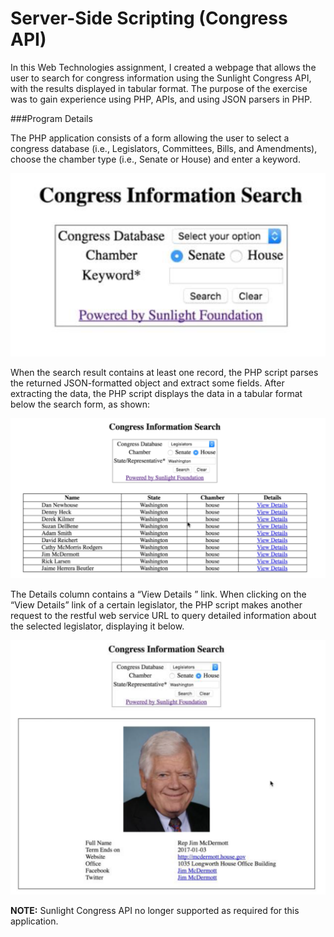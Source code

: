 # Server-Side Scripting (Congress API)

In this Web Technologies assignment, I created a webpage that allows the user to search for congress information using the Sunlight Congress API, with the results displayed in tabular format. The purpose of the exercise was to gain experience using PHP, APIs, and using JSON parsers in PHP.

###Program Details

The PHP application consists of a form allowing the user to select a congress database (i.e., Legislators, Committees, Bills, and Amendments), choose the chamber type (i.e., Senate or House) and enter a keyword.

![congress-search](congress_search_screenshot.PNG)

When the search result contains at least one record, the PHP script parses the returned JSON-formatted object and extract some fields. After extracting the data, the PHP script displays the data in a tabular format below the search form, as shown:

![congress-search-results](congress_search_results.PNG)

The Details column contains a “View Details ” link. When clicking on the “View Details” link of a certain legislator, the PHP script makes another request to the restful web service URL to query detailed information about the selected legislator, displaying it below.



![congress-search-results](congress_search_details.PNG)

**NOTE:** Sunlight Congress API no longer supported as required for this application.